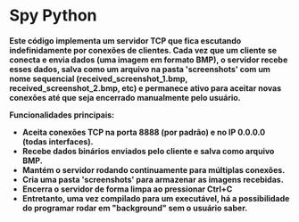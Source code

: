 <h1>Spy Python</h1>

<h4>
Este código implementa um servidor TCP que fica escutando indefinidamente por conexões de clientes.
Cada vez que um cliente se conecta e envia dados (uma imagem em formato BMP), o servidor recebe esses dados,
salva como um arquivo na pasta 'screenshots' com um nome sequencial (received_screenshot_1.bmp, received_screenshot_2.bmp, etc)
e permanece ativo para aceitar novas conexões até que seja encerrado manualmente pelo usuário.

Funcionalidades principais:
- Aceita conexões TCP na porta 8888 (por padrão) e no IP 0.0.0.0 (todas interfaces).
- Recebe dados binários enviados pelo cliente e salva como arquivo BMP.
- Mantém o servidor rodando continuamente para múltiplas conexões.
- Cria uma pasta 'screenshots' para armazenar as imagens recebidas.
- Encerra o servidor de forma limpa ao pressionar Ctrl+C
- Entretanto, uma vez compilado para um executável, há a possibilidade do programar rodar em "background" sem o usuário saber.
</h4>
